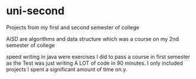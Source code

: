 # uni-second
Projects from my first and second semester of college

AiSD are algorithms and data structure which was a course on my 2nd semester of college

speed writing in java were exercises I did to pass a course in first semester as the Test was just writing A LOT of code in 90 minutes.
I only included projects I spent a significant amount of time on.y.
